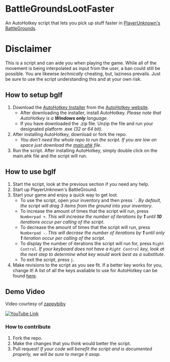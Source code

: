 # BattleGroundsLootFaster
An AutoHotkey script that lets you pick up stuff faster in [PlayerUnknown's BattleGrounds](http://store.steampowered.com/app/578080/). 

# Disclaimer
This is a script and can aide you when playing the game. While all of the movement is being interpolated as input from the user, a ban could still be possible. You are likewise _technically_ cheating, but, laziness prevails. Just be sure to use the script understanding this and at your own risk.

## How to setup bglf
1. Download the [AutoHotkey Installer](https://autohotkey.com/download/) from the [AutoHotkey website](https://autohotkey.com/).
   * After downloading the installer, install AutoHotkey. _Please note that AutoHotkey is a **Windows only** language_.
   * If you have downloaded the .zip file. Unzip the file and run your designated platform .exe _(32 or 64 bit)_.
2. After installing AutoHotkey, download or fork the repo.
   * _You don't need the whole repo to run the script. If you are low on space just download the [main.ahk](https://github.com/ajchili/bglf/blob/master/main.ahk) file_.
3. Run the script. After installing AutoHotkey, simply double click on the main.ahk file and the script will run.

## How to use bglf
1. Start the script, look at the previous section if you need any help.
2. Start up PlayerUnknown's BattleGround.
3. Start your game and enjoy a quick way to get loot.
   * To use the script, open your inventory and then press ``` ` ```. _By default, the script will drag 3 items from the ground into your inventory_.
   * To increase the amount of times that the script will run, press `Numberpad +`. _This will increase the number of iterations by **1** until **10** iterations occur per calling of the script_.
   * To decrease the amount of times that the script will run, press `Numberpad -`. _This will decrase the number of iterations by **1** until only **1** iteration occur per calling of the script_.
   * To display the number of iterations the script will run for, press `Right Control`. _If your keyboard does not have a `Right Control` key, look at the next step to determine what key would work best as a substitute_.
   * To exit the script, press `j`.
4. Make revisions to the script as you see fit. If a better key works for you, change it! A list of all the keys avaliable to use for AutoHotkey can be found [here](https://autohotkey.com/docs/KeyList.htm).

## Demo Video
Video courtesy of [zappybiby](https://github.com/zappybiby)

[![YouTube Link](https://i.ytimg.com/vi/RG6q0OKTFbQ/hqdefault.jpg)](https://www.youtube.com/watch?v=RG6q0OKTFbQ)

### How to contribute
1. Fork the repo.
2. Make the changes that you think would better the script.
3. Pull request! _If your code will benefit the script and is documented properly, we will be sure to merge it asap_.
